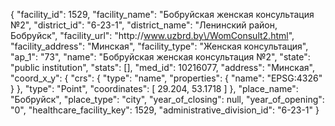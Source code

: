 {
    "facility_id": 1529,
    "facility_name": "Бобруйская женская консультация №2",
    "district_id": "6-23-1",
    "district_name": "Ленинский район, Бобруйск",
    "facility_url": "http:\/\/www.uzbrd.by\/WomConsult2.html",
    "facility_address": "Минская",
    "facility_type": "Женская консультация",
    "ap_1": "73",
    "name": "Бобруйская женская консультация №2",
    "state": "public institution",
    "stats": [],
    "med_id": 10216077,
    "address": "Минская",
    "coord_x_y": {
        "crs": {
            "type": "name",
            "properties": {
                "name": "EPSG:4326"
            }
        },
        "type": "Point",
        "coordinates": [
            29.204,
            53.1718
        ]
    },
    "place_name": "Бобруйск",
    "place_type": "city",
    "year_of_closing": null,
    "year_of_opening": "0",
    "healthcare_facility_key": 1529,
    "administrative_division_id": "6-23-1"
}
